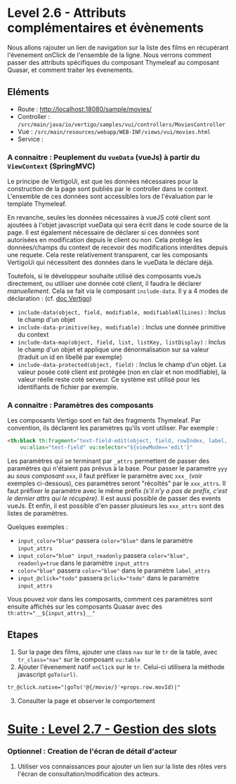 # Level 2.6 - Attributs complémentaires et évènements

Nous allons rajouter un lien de navigation sur la liste des films en récupérant l'évenement onClick de l'ensemble de la ligne.
Nous verrons comment passer des attributs spécifiques du composant Thymeleaf au composant Quasar, et comment traiter les évenements.

## Eléments

- Route : [http://localhost:18080/sample/movies/](http://localhost:18080/sample/movies/)
- Controller : `/src/main/java/io/vertigo/samples/vui/controllers/MoviesController`
- Vue : `/src/main/resources/webapp/WEB-INF/views/vui/movies.html`
- Service : 



### A connaitre : Peuplement du `vueData` (vueJs) à partir du `ViewContext` (SpringMVC)

Le principe de VertigoUi, est que les données nécessaires pour la construction de la page sont publiés par le controller dans le context.
L'ensemble de ces données sont accessibles lors de l'évaluation par le template Thymeleaf.

En revanche, seules les données nécessaires à vueJS coté client sont ajoutées à l'objet javascript vueData qui sera écrit dans le code source de la page. 
Il est également nécessaire de déclarer si ces données sont autorisées en modification depuis le client ou non. Cela protège les données/champs du context de recevoir des modifications interdites depuis une requete.
Cela reste relativement transparent, car les composants VertigoUi qui nécessitent des données dans le vueData le déclare déjà.

Toutefois, si le développeur souhaite utilisé des composants vueJs directement, ou utiliser une donnée coté client, il faudra le déclarer *manuellement*.
Cela se fait via le composant `include-data`. Il y a 4 modes de déclaration : (cf. [doc Vertigo](https://vertigo-io.github.io/vertigo-docs/#/extensions/ui?id=composants-vertigo-ui-utils))
- `include-data(object, field, modifiable, modifiableAllLines)` : Inclus le champ d'un objet 
- `include-data-primitive(key, modifiable)` : Inclus une donnée primitive du context
- `include-data-map(object, field, list, listKey, listDisplay)` : Inclus le champ d'un objet et applique une dénormalisation sur sa valeur (traduit un id en libellé par exemple)
- `include-data-protected(object, field)` : Inclus le champ d'un objet. La valeur posée coté client est protégée (non en clair et non modifiable), la valeur réelle reste coté serveur. Ce système est utilisé pour les identifiants de fichier par exemple.


### A connaitre : Paramètres des composants

Les composants Vertigo sont en fait des fragments Thymeleaf. Par convention, ils déclarent les paramètres qu'ils vont utiliser.
Par exemple : 
```Html
<th:block th:fragment="text-field-edit(object, field, rowIndex, label, suffix, input_attrs, label_attrs)" 
	vu:alias="text-field" vu:selector="${viewMode=='edit'}"
```
Les paramètres qui se terminant par `_attrs` permettent de passer des paramètres qui n'étaient pas prévus à la base. 
Pour passer le parametre `yyy` au *sous composant* `xxx`, il faut préfixer le paramètre avec `xxx_` (voir exemples ci-dessous), ces paramètres seront "récoltés" par le `xxx_attrs`.
Il faut préfixer le paramètre avec le même préfix *(s'il n'y a pas de prefix, c'est le dernier attrs qui le récupère)*.
Il est aussi possible de passer des events vueJs. Et enfin, il est possible d'en passer plusieurs les `xxx_attrs` sont des listes de paramètres.

Quelques exemples : 
- `input_color="blue"` passera `color="blue"` dans le paramètre `input_attrs`
- `input_color="blue" input_readonly` passera `color="blue", readonly=true` dans le paramètre `input_attrs`
- `color="blue"` passera `color="blue"` dans le paramètre `label_attrs`
- `input_@click="todo"` passera `@click="todo"` dans le paramètre `input_attrs`

Vous pouvez voir dans les composants, comment ces paramètres sont ensuite affichés sur les composants Quasar avec des `th:attr="__${input_attrs}__"`

## Etapes 

1. Sur la page des films, ajouter une class `nav` sur le `tr` de la table, avec `tr_class="nav"` sur le composant `vu:table`
2. Ajouter l'évenement natif `onClick` sur le `tr`. Celui-ci utilisera la méthode javascript `goTo(url)`.
```Html
tr_@click.native="|goTo('@{/movie/}'+props.row.movId)|"
```
3. Consulter la page et observer le comportement

# [Suite : Level 2.7 - Gestion des slots](./Level2.7.md)

### Optionnel : Creation de l'écran de détail d'acteur

1. Utiliser vos connaissances pour ajouter un lien sur la liste des rôles vers l'écran de consultation/modification des acteurs.
